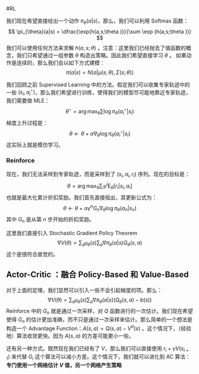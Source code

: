 #RL 

我们现在希望直接给出一个动作 $\pi_{\theta} (a|s)$，那么，我们可以利用 Softmax 函数：
$$
\pi_{\theta}(a|s) = \dfrac{\exp(h(a,s;\theta ))}{\sum \exp (h(a,s;\theta ))}
$$
我们可以使用任何方法来求解 $h(a,s;\theta)$ 。注意：这里我们已经抛去了值函数的概念，我们只希望通过一组参数 $\theta$ 构造出策略。因此我们希望直接学习 $\theta$ 。
如果动作是连续的，那么我们会以如下方式建模：
$$
\pi (a|s) = N(a|\mu (s;\theta),\Sigma(s;\theta ))
$$

我们回顾之前 Supervised Learning 中的方法。假定我们可以收集专家轨迹中的一些 $(s_{i},a_{i}^{\star})$，那么我们希望进行训练，使得我们的模型尽可能地靠近专家轨迹，我们需要做 MLE：
$$
\theta^{\star}= \arg \max_{\theta} \sum \log \pi_{\theta} (a_{i}^\star|s_{i})
$$
梯度上升过程是：
$$
\theta  \leftarrow  \theta + \alpha \nabla_{\theta} \log \pi_{\theta} (a_{i}^{\star}|s_{i})
$$
这实际上就是模仿学习。

### Reinforce 
现在，我们无法采样到专家轨迹，而是采样到了 $(s_{i},a_{i},r_{i})$ 序列。现在的目标是：
$$
\theta = \arg\max_{\theta} \sum_{i} \gamma^{i} \mathrm{E}_{\theta} [r_{i}|s_{i},a_{i}]
$$
也就是最大化累计折扣奖励。我们首先直接指出，其更新公式为：
$$
\theta \leftarrow  \theta  + \alpha \gamma^{n} G_{n} \nabla_{\theta}  \log \pi_{\theta}(a_{n}|s_{n})
$$
其中 $G_{n}$ 是从第 $n$ 步开始的折扣奖励。

这里我们直接引入 Stochastic Gradient Policy Theorem 
$$
\nabla V(\theta ) \propto  \sum_{s} \mu_{\theta}(s) \sum_{a} \nabla \pi_{\theta}(a|s) Q_{\theta}(s,a)
$$
这个是很符合直觉的。


## Actor-Critic ：融合 Policy-Based 和 Value-Based
对于上面的定理，我们显然可以引入一些不会引起梯度的项。那么：
$$
\nabla V(\theta ) = \sum_{s}  \mu_{\theta} (s) \sum_{a} \nabla \pi_{\theta} (a|s) (Q_{\theta}(s,a) - b(s))
$$
Reinforce 中的 $G_{n}$ 就是通过一次采样，对 $Q$ 函数进行的一次估计。我们现在希望使得 $G_{n}$ 的估计更加准确，而不只是通过一次采样来估计。那么简单的一个想法是构造一个 Advantage Function：$A (s, a) = Q (s, a) - V^{\pi}(s)$ 。这个情况下，（经验地）算法收敛更快。因为 $A(s,a)$ 的方差可能更小一些。  

还有另一种方式。既然现在我们已经有了 $V$，那么我们可以直接使用 $r_{i}+ \gamma V(s_{i+1})$ 来代替 $G_{i}$ 这个算法可以减小方差。这个情况下，我们就可以进化到 AC 算法：**专门使用一个网络估计 $V$ 值，另一个网络产生策略**








